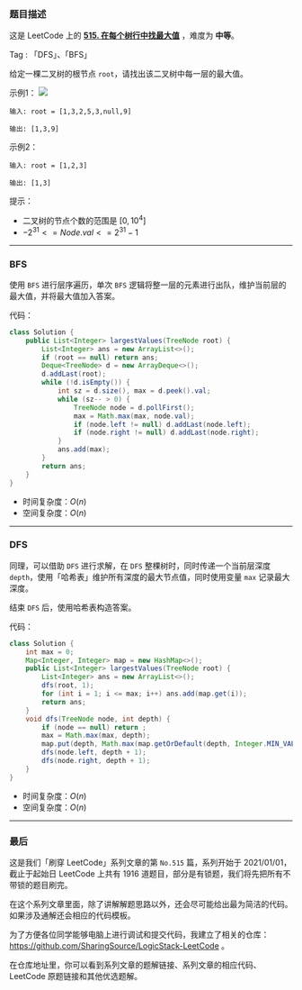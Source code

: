 ### 题目描述

这是 LeetCode 上的 **[515. 在每个树行中找最大值](https://leetcode.cn/problems/find-largest-value-in-each-tree-row/solution/by-ac_oier-vc06/)** ，难度为 **中等**。

Tag : 「DFS」、「BFS」



给定一棵二叉树的根节点 `root`，请找出该二叉树中每一层的最大值。

示例1：
![](https://assets.leetcode.com/uploads/2020/08/21/largest_e1.jpg)
```
输入: root = [1,3,2,5,3,null,9]

输出: [1,3,9]
```
示例2：
```
输入: root = [1,2,3]

输出: [1,3]
```

提示：
* 二叉树的节点个数的范围是 $[0,10^4]$
* $-2^{31} <= Node.val <= 2^{31} - 1$

---

### BFS

使用 `BFS` 进行层序遍历，单次 `BFS` 逻辑将整一层的元素进行出队，维护当前层的最大值，并将最大值加入答案。

代码：
```Java
class Solution {
    public List<Integer> largestValues(TreeNode root) {
        List<Integer> ans = new ArrayList<>();
        if (root == null) return ans;
        Deque<TreeNode> d = new ArrayDeque<>();
        d.addLast(root);
        while (!d.isEmpty()) {
            int sz = d.size(), max = d.peek().val;
            while (sz-- > 0) {
                TreeNode node = d.pollFirst();
                max = Math.max(max, node.val);
                if (node.left != null) d.addLast(node.left);
                if (node.right != null) d.addLast(node.right);
            }
            ans.add(max);
        }
        return ans;
    }
}
```
* 时间复杂度：$O(n)$
* 空间复杂度：$O(n)$

---

### DFS

同理，可以借助 `DFS` 进行求解，在 `DFS` 整棵树时，同时传递一个当前层深度 `depth`，使用「哈希表」维护所有深度的最大节点值，同时使用变量 `max` 记录最大深度。

结束 `DFS` 后，使用哈希表构造答案。

代码：
```Java
class Solution {
    int max = 0;
    Map<Integer, Integer> map = new HashMap<>();
    public List<Integer> largestValues(TreeNode root) {
        List<Integer> ans = new ArrayList<>();
        dfs(root, 1);
        for (int i = 1; i <= max; i++) ans.add(map.get(i));
        return ans;
    }
    void dfs(TreeNode node, int depth) {
        if (node == null) return ;
        max = Math.max(max, depth);
        map.put(depth, Math.max(map.getOrDefault(depth, Integer.MIN_VALUE), node.val));
        dfs(node.left, depth + 1);
        dfs(node.right, depth + 1);
    }
}
```
* 时间复杂度：$O(n)$
* 空间复杂度：$O(n)$

---

### 最后

这是我们「刷穿 LeetCode」系列文章的第 `No.515` 篇，系列开始于 2021/01/01，截止于起始日 LeetCode 上共有 1916 道题目，部分是有锁题，我们将先把所有不带锁的题目刷完。

在这个系列文章里面，除了讲解解题思路以外，还会尽可能给出最为简洁的代码。如果涉及通解还会相应的代码模板。

为了方便各位同学能够电脑上进行调试和提交代码，我建立了相关的仓库：https://github.com/SharingSource/LogicStack-LeetCode 。

在仓库地址里，你可以看到系列文章的题解链接、系列文章的相应代码、LeetCode 原题链接和其他优选题解。

